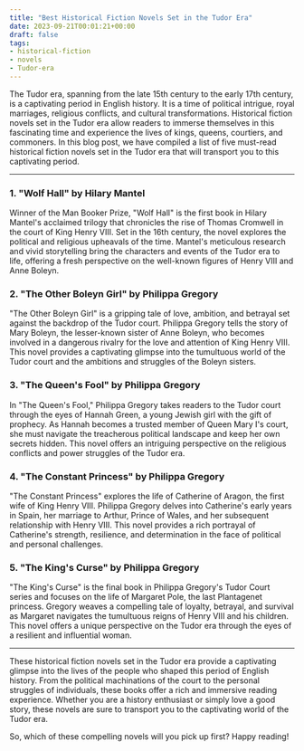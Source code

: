 ```yaml
---
title: "Best Historical Fiction Novels Set in the Tudor Era"
date: 2023-09-21T00:01:21+00:00
draft: false
tags: 
- historical-fiction
- novels
- Tudor-era
---
```


The Tudor era, spanning from the late 15th century to the early 17th century, is a captivating period in English history. It is a time of political intrigue, royal marriages, religious conflicts, and cultural transformations. Historical fiction novels set in the Tudor era allow readers to immerse themselves in this fascinating time and experience the lives of kings, queens, courtiers, and commoners. In this blog post, we have compiled a list of five must-read historical fiction novels set in the Tudor era that will transport you to this captivating period.

---

### 1. "Wolf Hall" by Hilary Mantel

Winner of the Man Booker Prize, "Wolf Hall" is the first book in Hilary Mantel's acclaimed trilogy that chronicles the rise of Thomas Cromwell in the court of King Henry VIII. Set in the 16th century, the novel explores the political and religious upheavals of the time. Mantel's meticulous research and vivid storytelling bring the characters and events of the Tudor era to life, offering a fresh perspective on the well-known figures of Henry VIII and Anne Boleyn.

### 2. "The Other Boleyn Girl" by Philippa Gregory

"The Other Boleyn Girl" is a gripping tale of love, ambition, and betrayal set against the backdrop of the Tudor court. Philippa Gregory tells the story of Mary Boleyn, the lesser-known sister of Anne Boleyn, who becomes involved in a dangerous rivalry for the love and attention of King Henry VIII. This novel provides a captivating glimpse into the tumultuous world of the Tudor court and the ambitions and struggles of the Boleyn sisters.

### 3. "The Queen's Fool" by Philippa Gregory

In "The Queen's Fool," Philippa Gregory takes readers to the Tudor court through the eyes of Hannah Green, a young Jewish girl with the gift of prophecy. As Hannah becomes a trusted member of Queen Mary I's court, she must navigate the treacherous political landscape and keep her own secrets hidden. This novel offers an intriguing perspective on the religious conflicts and power struggles of the Tudor era.

### 4. "The Constant Princess" by Philippa Gregory

"The Constant Princess" explores the life of Catherine of Aragon, the first wife of King Henry VIII. Philippa Gregory delves into Catherine's early years in Spain, her marriage to Arthur, Prince of Wales, and her subsequent relationship with Henry VIII. This novel provides a rich portrayal of Catherine's strength, resilience, and determination in the face of political and personal challenges.

### 5. "The King's Curse" by Philippa Gregory

"The King's Curse" is the final book in Philippa Gregory's Tudor Court series and focuses on the life of Margaret Pole, the last Plantagenet princess. Gregory weaves a compelling tale of loyalty, betrayal, and survival as Margaret navigates the tumultuous reigns of Henry VIII and his children. This novel offers a unique perspective on the Tudor era through the eyes of a resilient and influential woman.

---

These historical fiction novels set in the Tudor era provide a captivating glimpse into the lives of the people who shaped this period of English history. From the political machinations of the court to the personal struggles of individuals, these books offer a rich and immersive reading experience. Whether you are a history enthusiast or simply love a good story, these novels are sure to transport you to the captivating world of the Tudor era.

So, which of these compelling novels will you pick up first? Happy reading!